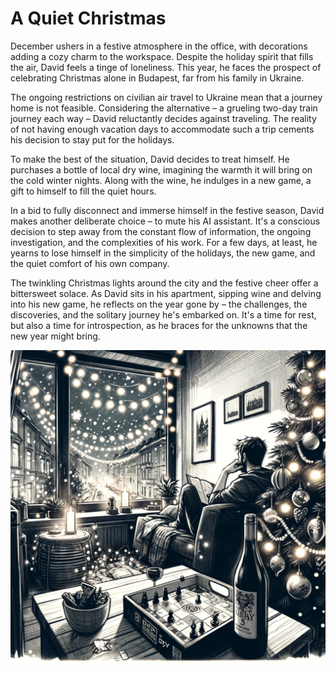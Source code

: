 # A Quiet Christmas

December ushers in a festive atmosphere in the office, with decorations adding a cozy charm to the workspace. Despite the holiday spirit that fills the air, David feels a tinge of loneliness. This year, he faces the prospect of celebrating Christmas alone in Budapest, far from his family in Ukraine.

The ongoing restrictions on civilian air travel to Ukraine mean that a journey home is not feasible. Considering the alternative – a grueling two-day train journey each way – David reluctantly decides against traveling. The reality of not having enough vacation days to accommodate such a trip cements his decision to stay put for the holidays.

To make the best of the situation, David decides to treat himself. He purchases a bottle of local dry wine, imagining the warmth it will bring on the cold winter nights. Along with the wine, he indulges in a new game, a gift to himself to fill the quiet hours.

In a bid to fully disconnect and immerse himself in the festive season, David makes another deliberate choice – to mute his AI assistant. It's a conscious decision to step away from the constant flow of information, the ongoing investigation, and the complexities of his work. For a few days, at least, he yearns to lose himself in the simplicity of the holidays, the new game, and the quiet comfort of his own company.

The twinkling Christmas lights around the city and the festive cheer offer a bittersweet solace. As David sits in his apartment, sipping wine and delving into his new game, he reflects on the year gone by – the challenges, the discoveries, and the solitary journey he's embarked on. It's a time for rest, but also a time for introspection, as he braces for the unknowns that the new year might bring.

![A Quiet Christmas](./images/07.at_home.png "A Quiet Christmas")
